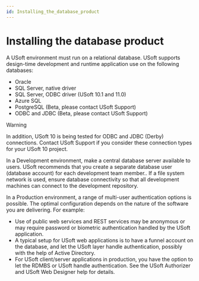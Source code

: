 ```yaml
---
id: Installing_the_database_product
---
```


# Installing the database product

A USoft environment must run on a relational database. USoft supports design-time development and runtime application use on the following databases:

- Oracle
- SQL Server, native driver
- SQL Server, ODBC driver (USoft 10.1 and 11.0)
- Azure SQL
- PostgreSQL (Beta, please contact USoft Support)
- ODBC and JDBC (Beta, please contact USoft Support)

> [!WARNING]
> In addition, USoft 10 is being tested for ODBC and JDBC (Derby) connections. Contact USoft Support if you consider these connection types for your USoft 10 project.

In a Development environment, make a central database server available to users. USoft recommends that you create a separate database user (database account) for each development team member.. If a file system network is used, ensure database connectivity so that all development machines can connect to the development repository.

In a Production environment, a range of multi-user authentication options is possible. The optimal configuration depends on the nature of the software you are delivering. For example:

- Use of public web services and REST services may be anonymous or may require password or biometric authentication handled by the USoft application.
- A typical setup for USoft web applications is to have a funnel account on the database, and let the USoft layer handle authentication, possibly with the help of Active Directory.
- For USoft client/server applications in production, you have the option to let the RDMBS or USoft handle authentication. See the USoft Authorizer and USoft Web Designer help for details.